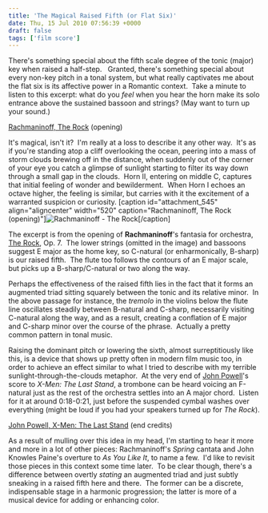 ```yaml
---
title: 'The Magical Raised Fifth (or Flat Six)'
date: Thu, 15 Jul 2010 07:56:39 +0000
draft: false
tags: ['film score']
---
```


There's something special about the fifth scale degree of the tonic (major) key when raised a half-step.   Granted, there's something special about every non-key pitch in a tonal system, but what really captivates me about the flat six is its affective power in a Romantic context.  Take a minute to listen to this excerpt: what do you _feel_ when you hear the horn make its solo entrance above the sustained bassoon and strings? (May want to turn up your sound.)

[Rachmaninoff, The Rock](https://alexchao-blog-media.s3.amazonaws.com/2021/07/48950-rachmaninoff-therock.mp3) (opening)

It's magical, isn't it?  I'm really at a loss to describe it any other way.  It's as if you're standing atop a cliff overlooking the ocean, peering into a mass of storm clouds brewing off in the distance, when suddenly out of the corner of your eye you catch a glimpse of sunlight starting to filter its way down through a small gap in the clouds.  Horn II, entering on middle C, captures that initial feeling of wonder and bewilderment.  When Horn I echoes an octave higher, the feeling is similar, but carries with it the excitement of a warranted suspicion or curiosity. \[caption id="attachment\_545" align="aligncenter" width="520" caption="Rachmaninoff, The Rock (opening)"\]![Rachmaninoff - The Rock](https://alexchao-blog-media.s3.amazonaws.com/2021/07/7cbf8-rachmaninoff-therock.png "Rachmaninoff - The Rock")\[/caption\]

The excerpt is from the opening of **Rachmaninoff**'s fantasia for orchestra, [The Rock](http://en.wikipedia.org/wiki/The_Rock_%28Rachmaninoff%29 "The Rock"), Op. 7.  The lower strings (omitted in the image) and bassoons suggest E major as the home key, so C-natural (or enharmonically, B-sharp) is our raised fifth.  The flute too follows the contours of an E major scale, but picks up a B-sharp/C-natural or two along the way.

Perhaps the effectiveness of the raised fifth lies in the fact that it forms an augmented triad sitting squarely between the tonic and its relative minor.  In the above passage for instance, the _tremolo_ in the violins below the flute line oscillates steadily between B-natural and C-sharp, necessarily visiting C-natural along the way, and as a result, creating a conflation of E major and C-sharp minor over the course of the phrase.  Actually a pretty common pattern in tonal music.

Raising the dominant pitch or lowering the sixth, almost surreptitiously like this, is a device that shows up pretty often in modern film music too, in order to achieve an effect similar to what I tried to describe with my terrible sunlight-through-the-clouds metaphor.  At the very end of [John Powell](http://www.soundtrack.net/composers/database/?id=171 "John Powell")'s score to _X-Men: The Last Stand_, a trombone can be heard voicing an F-natural just as the rest of the orchestra settles into an A major chord.  Listen for it at around 0:18-0:21, just before the suspended cymbal washes over everything (might be loud if you had your speakers turned up for _The Rock_).

[John Powell, X-Men: The Last Stand](https://alexchao-blog-media.s3.amazonaws.com/2021/07/2b261-powell-x-men.mp3) (end credits)

As a result of mulling over this idea in my head, I'm starting to hear it more and more in a lot of other pieces: Rachmaninoff's _Spring_ cantata and John Knowles Paine's overture to _As You Like It_, to name a few.  I'd like to revisit those pieces in this context some time later.  To be clear though, there's a difference between overtly _stating_ an augmented triad and just subtly sneaking in a raised fifth here and there.  The former can be a discrete, indispensable stage in a harmonic progression; the latter is more of a musical device for adding or enhancing color.
